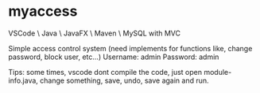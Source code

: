 # myaccess
VSCode \ Java \ JavaFX \ Maven \ MySQL with MVC

Simple access control system (need implements for functions like, change password, block user, etc...)
Username: admin
Password: admin

Tips: some times, vscode dont compile the code, just open module-info.java, 
change something, save, undo, save again and run.